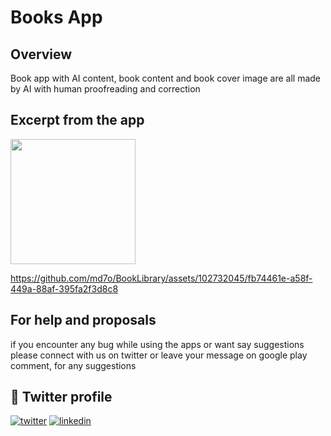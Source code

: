 # Books App

## Overview

Book app with AI content, book content and book cover image are all made by AI with human proofreading and correction

## Excerpt from the app
<p>
<img src="https://github.com/md7o/BookLibrary/assets/102732045/ac216517-3186-4d60-ab36-65ef2eaa4893" atl="Home" width="200"/>
  

https://github.com/md7o/BookLibrary/assets/102732045/fb74461e-a58f-449a-88af-395fa2f3d8c8


</p>


## For help and proposals

if you encounter any bug while using the apps or want say suggestions please connect with us on twitter or leave your message on google play comment, for any suggestions

## 🔗 Twitter profile 
[![twitter](https://img.shields.io/badge/twitter-1DA1F2?style=for-the-badge&logo=twitter&logoColor=white)](https://twitter.com/Md7oHe)
[![linkedin](https://img.shields.io/badge/twitter-1DA1F2?style=for-the-badge&logo=twitter&logoColor=white)]([https://twitter.com/Md7oHe](https://www.linkedin.com/in/mohammed-alheraki-6bb97b247/))


